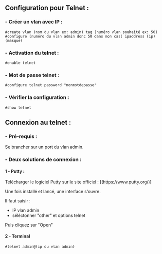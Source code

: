 ## Configuration pour Telnet :

### - Créer un vlan avec IP :

    #create vlan (nom du vlan ex: admin) tag (numéro vlan souhaité ex: 50)
    #configure (numéro du vlan admin donc 50 dans mon cas) ipaddress (ip) (masque)

### - Activation du telnet :

    #enable telnet

### - Mot de passe telnet :

    #configure telnet password "monmotdepasse"

### - Vérifier la configuration :

    #show telnet


## Connexion au telnet :

### - Pré-requis :

Se brancher sur un port du vlan admin.

### - Deux solutions de connexion :

#### 1 - Putty :

Télécharger le logiciel Putty sur le site officiel : [(https://www.putty.org/)]

Une fois installé et lancé, une interface s'ouvre.

Il faut saisir :
  - IP vlan admin
  - séléctonner "other" et options telnet

Puis cliquez sur "Open"

#### 2 - Terminal

    #telnet admin@(ip du vlan admin)
